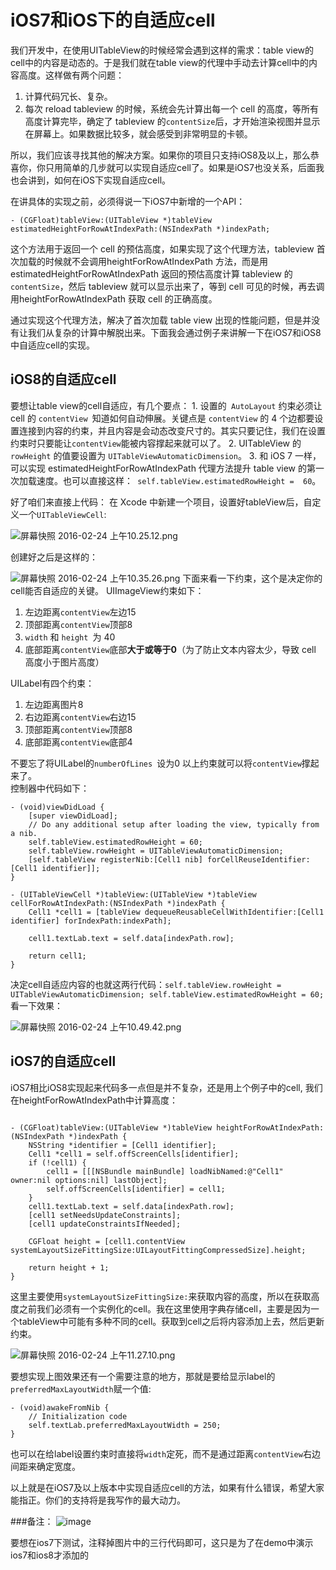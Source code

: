 # iOS7和iOS下的自适应cell
我们开发中，在使用UITableView的时候经常会遇到这样的需求：table view的cell中的内容是动态的。于是我们就在table view的代理中手动去计算cell中的内容高度。这样做有两个问题：  
1. 计算代码冗长、复杂。
2. 每次 reload tableview 的时候，系统会先计算出每一个 cell 的高度，等所有高度计算完毕，确定了 tableview 的`contentSize`后，才开始渲染视图并显示在屏幕上。如果数据比较多，就会感受到非常明显的卡顿。

所以，我们应该寻找其他的解决方案。如果你的项目只支持iOS8及以上，那么恭喜你，你只用简单的几步就可以实现自适应cell了。如果是iOS7也没关系，后面我也会讲到，如何在iOS下实现自适应cell。

在讲具体的实现之前，必须得说一下iOS7中新增的一个API：

    - (CGFloat)tableView:(UITableView *)tableView estimatedHeightForRowAtIndexPath:(NSIndexPath *)indexPath;
这个方法用于返回一个 cell 的预估高度，如果实现了这个代理方法，tableview 首次加载的时候就不会调用heightForRowAtIndexPath 方法，而是用 estimatedHeightForRowAtIndexPath 返回的预估高度计算 tableview 的`contentSize`，然后 tableview 就可以显示出来了，等到 cell 可见的时候，再去调用heightForRowAtIndexPath 获取 cell 的正确高度。

通过实现这个代理方法，解决了首次加载 table view 出现的性能问题，但是并没有让我们从复杂的计算中解脱出来。下面我会通过例子来讲解一下在iOS7和iOS8中自适应cell的实现。

## iOS8的自适应cell
要想让table view的cell自适应，有几个要点：
    1. 设置的` AutoLayout` 约束必须让 cell 的 `contentView `知道如何自动伸展。关键点是 `contentView` 的 4 个边都要设置连接到内容的约束，并且内容是会动态改变尺寸的。其实只要记住，我们在设置约束时只要能让`contentView`能被内容撑起来就可以了。
    2. UITableView 的`rowHeight` 的值要设置为 `UITableViewAutomaticDimension`。
    3. 和 iOS 7 一样，可以实现 estimatedHeightForRowAtIndexPath 代理方法提升 table view 的第一次加载速度。也可以直接这样：` self.tableView.estimatedRowHeight =  60`。

好了咱们来直接上代码：
在 Xcode 中新建一个项目，设置好tableView后，自定义一个`UITableViewCell`:

![屏幕快照 2016-02-24 上午10.25.12.png](http://upload-images.jianshu.io/upload_images/1351863-2776d0ed9c975732.png?imageMogr2/auto-orient/strip%7CimageView2/2/w/1240)

创建好之后是这样的：

![屏幕快照 2016-02-24 上午10.35.26.png](http://upload-images.jianshu.io/upload_images/1351863-af6d55fece3b3897.png?imageMogr2/auto-orient/strip%7CimageView2/2/w/1240)
下面来看一下约束，这个是决定你的cell能否自适应的关键。
UIImageView约束如下：
1. 左边距离`contentView`左边15
2. 顶部距离`contentView`顶部8
3.  `width` 和 `height `为 40
4. 底部距离`contentView`底部**大于或等于0**（为了防止文本内容太少，导致 cell 高度小于图片高度）

UILabel有四个约束：
1. 左边距离图片8
2. 右边距离`contentView`右边15
3. 顶部距离`contentView`顶部8
4. 底部距离`contentView`底部4

不要忘了将UILabel的`numberOfLines `设为0
以上约束就可以将`contentView`撑起来了。  
控制器中代码如下：
```
- (void)viewDidLoad {
    [super viewDidLoad];
    // Do any additional setup after loading the view, typically from a nib.
    self.tableView.estimatedRowHeight = 60;
    self.tableView.rowHeight = UITableViewAutomaticDimension;
    [self.tableView registerNib:[Cell1 nib] forCellReuseIdentifier:[Cell1 identifier]];
}

```
```
- (UITableViewCell *)tableView:(UITableView *)tableView cellForRowAtIndexPath:(NSIndexPath *)indexPath {
    Cell1 *cell1 = [tableView dequeueReusableCellWithIdentifier:[Cell1 identifier] forIndexPath:indexPath];
    
    cell1.textLab.text = self.data[indexPath.row];

    return cell1;
}
```
决定cell自适应内容的也就这两行代码：`self.tableView.rowHeight = UITableViewAutomaticDimension; self.tableView.estimatedRowHeight = 60;`
看一下效果：

![屏幕快照 2016-02-24 上午10.49.42.png](http://upload-images.jianshu.io/upload_images/1351863-fe824810ee5ab890.png?imageMogr2/auto-orient/strip%7CimageView2/2/w/1240)

## iOS7的自适应cell
iOS7相比iOS8实现起来代码多一点但是并不复杂，还是用上个例子中的cell,
我们在heightForRowAtIndexPath中计算高度：
```

- (CGFloat)tableView:(UITableView *)tableView heightForRowAtIndexPath:(NSIndexPath *)indexPath {
    NSString *identifier = [Cell1 identifier];
    Cell1 *cell1 = self.offScreenCells[identifier];
    if (!cell1) {
        cell1 = [[[NSBundle mainBundle] loadNibNamed:@"Cell1" owner:nil options:nil] lastObject];
        self.offScreenCells[identifier] = cell1;
    }
    cell1.textLab.text = self.data[indexPath.row];
    [cell1 setNeedsUpdateConstraints];
    [cell1 updateConstraintsIfNeeded];
    
    CGFloat height = [cell1.contentView systemLayoutSizeFittingSize:UILayoutFittingCompressedSize].height;

    return height + 1;
}
```
这里主要使用`systemLayoutSizeFittingSize:`来获取内容的高度，所以在获取高度之前我们必须有一个实例化的cell。我在这里使用字典存储cell，主要是因为一个tableView中可能有多种不同的cell。获取到cell之后将内容添加上去，然后更新约束。

![屏幕快照 2016-02-24 上午11.27.10.png](http://upload-images.jianshu.io/upload_images/1351863-0928f4b2616bdf6f.png?imageMogr2/auto-orient/strip%7CimageView2/2/w/1240)

要想实现上图效果还有一个需要注意的地方，那就是要给显示label的`preferredMaxLayoutWidth`赋一个值:
```
- (void)awakeFromNib {
    // Initialization code
    self.textLab.preferredMaxLayoutWidth = 250;
}
```
也可以在给label设置约束时直接将`width`定死，而不是通过距离`contentView`右边间距来确定宽度。

以上就是在iOS7及以上版本中实现自适应cell的方法，如果有什么错误，希望大家能指正。你们的支持将是我写作的最大动力。

###备注：
![image](https://github.com/hujewelz/DynamicCell/blob/master/explain.png)

要想在ios7下测试，注释掉图片中的三行代码即可，这只是为了在demo中演示ios7和ios8才添加的
